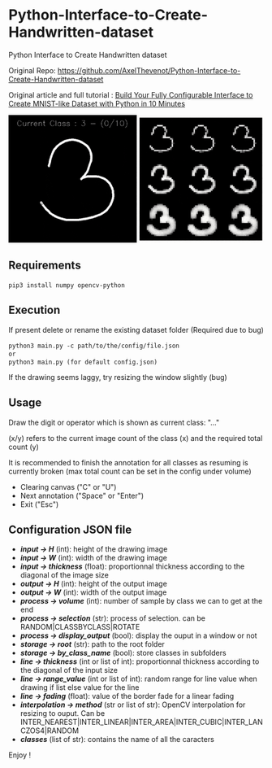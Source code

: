 # Python-Interface-to-Create-Handwritten-dataset
Python Interface to Create Handwritten dataset

Original Repo: https://github.com/AxelThevenot/Python-Interface-to-Create-Handwritten-dataset

Original article and full tutorial : [Build Your Fully Configurable Interface to Create MNIST-like Dataset with Python in 10 Minutes](https://medium.com/@axel.thevenot/43ab414a875e?source=friends_link&sk=228606329a318e9bd743515787c1e101)

![python_interface_handwritten_digit](python_interface_handwritten_digit.gif)


## Requirements
```
pip3 install numpy opencv-python
```

## Execution
If present delete or rename the existing dataset folder (Required due to bug)
```
python3 main.py -c path/to/the/config/file.json
or 
python3 main.py (for default config.json)
```

If the drawing seems laggy, try resizing the window slightly (bug)

## Usage
Draw the digit or operator which is shown as current class: "..."

(x/y) refers to the current image count of the class (x) and the required total count (y)

It is recommended to finish the annotation for all classes as resuming is currently broken (max total count can be set in the config under volume)

* Clearing canvas ("C" or "U")
* Next annotation ("Space" or "Enter")
* Exit ("Esc")

## Configuration JSON file

*  ***input → H*** (int): height of the drawing image
*  ***input → W*** (int): width of the drawing image
*  ***input → thickness*** (float): proportionnal thickness according to the diagonal of the image size
*  ***output → H*** (int): height of the output image
*  ***output → W*** (int): width of the output image
*  ***process → volume*** (int): number of sample by class we can to get at the end
*  ***process → selection*** (str): process of selection. can be RANDOM|CLASSBYCLASS|ROTATE
*  ***process → display_output*** (bool): display the ouput in a window or not
*  ***storage → root*** (str): path to the root folder
*  ***storage → by_class_name*** (bool): store classes in subfolders
*  ***line → thickness*** (int or list of int): proportionnal thickness according to the diagonal of the input size
*  ***line → range_value*** (int or list of int): random range for line value when drawing if list else value for the line
*  ***line → fading*** (float): value of the border fade for a linear fading
*  ***interpolation → method*** (str or list of str): OpenCV interpolation for resizing to ouput. Can be INTER_NEAREST|INTER_LINEAR|INTER_AREA|INTER_CUBIC|INTER_LANCZOS4|RANDOM
*  ***classes*** (list of str): contains the name of all the caracters





Enjoy !
